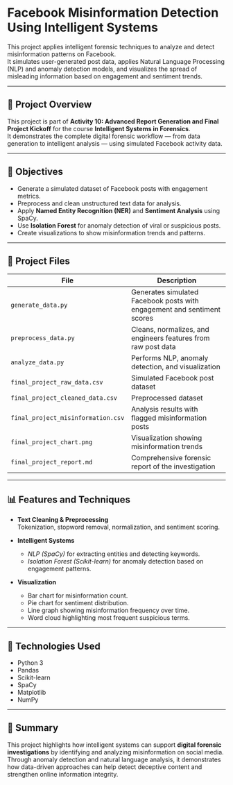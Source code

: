 # Facebook Misinformation Detection Using Intelligent Systems

This project applies intelligent forensic techniques to analyze and detect misinformation patterns on Facebook.  
It simulates user-generated post data, applies Natural Language Processing (NLP) and anomaly detection models, and visualizes the spread of misleading information based on engagement and sentiment trends.

---

## 🧠 Project Overview
This project is part of **Activity 10: Advanced Report Generation and Final Project Kickoff** for the course **Intelligent Systems in Forensics**.  
It demonstrates the complete digital forensic workflow — from data generation to intelligent analysis — using simulated Facebook activity data.

---

## 🎯 Objectives
- Generate a simulated dataset of Facebook posts with engagement metrics.  
- Preprocess and clean unstructured text data for analysis.  
- Apply **Named Entity Recognition (NER)** and **Sentiment Analysis** using SpaCy.  
- Use **Isolation Forest** for anomaly detection of viral or suspicious posts.  
- Create visualizations to show misinformation trends and patterns.

---

## 📂 Project Files
| File | Description |
|------|--------------|
| `generate_data.py` | Generates simulated Facebook posts with engagement and sentiment scores |
| `preprocess_data.py` | Cleans, normalizes, and engineers features from raw post data |
| `analyze_data.py` | Performs NLP, anomaly detection, and visualization |
| `final_project_raw_data.csv` | Simulated Facebook post dataset |
| `final_project_cleaned_data.csv` | Preprocessed dataset |
| `final_project_misinformation.csv` | Analysis results with flagged misinformation posts |
| `final_project_chart.png` | Visualization showing misinformation trends |
| `final_project_report.md` | Comprehensive forensic report of the investigation |

---

## 📊 Features and Techniques
- **Text Cleaning & Preprocessing**  
  Tokenization, stopword removal, normalization, and sentiment scoring.

- **Intelligent Systems**  
  - *NLP (SpaCy)* for extracting entities and detecting keywords.  
  - *Isolation Forest (Scikit-learn)* for anomaly detection based on engagement patterns.  

- **Visualization**  
  - Bar chart for misinformation count.  
  - Pie chart for sentiment distribution.  
  - Line graph showing misinformation frequency over time.  
  - Word cloud highlighting most frequent suspicious terms.

---

## 🧩 Technologies Used
- Python 3  
- Pandas  
- Scikit-learn  
- SpaCy  
- Matplotlib  
- NumPy  

---

## 📌 Summary
This project highlights how intelligent systems can support **digital forensic investigations** by identifying and analyzing misinformation on social media. Through anomaly detection and natural language analysis, it demonstrates how data-driven approaches can help detect deceptive content and strengthen online information integrity.
